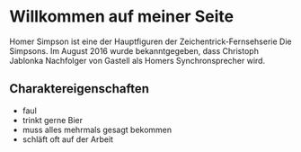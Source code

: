 # Willkommen auf meiner Seite
Homer Simpson ist eine der Hauptfiguren der Zeichentrick-Fernsehserie 
Die Simpsons. Im August 2016 wurde bekanntgegeben, dass Christoph 
Jablonka Nachfolger von Gastell als Homers Synchronsprecher wird.
## Charaktereigenschaften
* faul
* trinkt gerne Bier
* muss alles mehrmals gesagt bekommen
* schläft oft auf der Arbeit